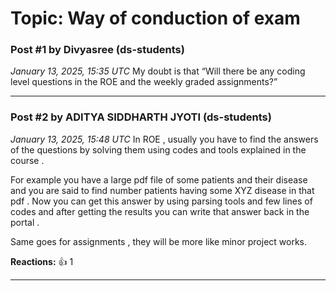 # Topic: Way of conduction of exam

### Post #1 by **Divyasree** (ds-students)
*January 13, 2025, 15:35 UTC*
My doubt is that “Will there be any coding level questions in the ROE and the weekly graded assignments?”

---

### Post #2 by **ADITYA SIDDHARTH JYOTI** (ds-students)
*January 13, 2025, 15:48 UTC*
In ROE , usually you have to find the answers of the questions by solving them using codes and tools explained in the course .

For example you have a large pdf file of some patients and their disease and you are said to find number patients having some XYZ disease in that pdf . Now you can get this answer by using parsing tools and few lines of codes and after getting the results you can write that answer back in the portal .

Same goes for assignments , they will be more like minor project works.

**Reactions:** 👍 1

---
